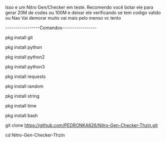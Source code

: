 Isso e um Nitro Gen/Checker em teste. Recomendo você botar ele para gerar 20M de codes ou 100M e deixar ele verificando se tem codigo valido ou Nao
Vai demorar muito vai mais pelo menso vc tento

-----------------Comandos-----------------

pkg install git

pkg install python

pkg install python2

pkg install python3

pkg install requests

pkg install random

pkg install string

pkg install time

pkg install bash

git clone https://github.com/PEDRONKA626/Nitro-Gen-Checker-Thzin.git

cd Nitro-Gen-Checker-Thzin
